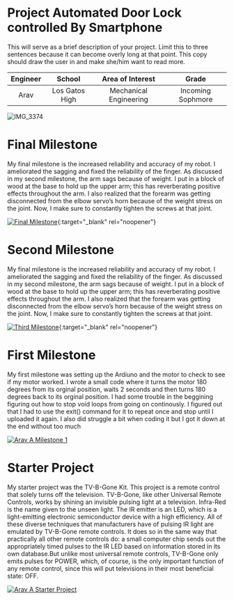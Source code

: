 ﻿# Project Automated Door Lock controlled By Smartphone 
This will serve as a brief description of your project. Limit this to three sentences because it can become overly long at that point. This copy should draw the user in and make she/him want to read more.

| **Engineer** | **School** | **Area of Interest** | **Grade** |
|:--:|:--:|:--:|:--:|
| Arav | Los Gatos High | Mechanical Engineering | Incoming Sophmore

![IMG_3374](https://user-images.githubusercontent.com/107636256/174343360-5205d995-5982-4d61-a0ca-3b9098cd22a9.jpg)

  
# Final Milestone
My final milestone is the increased reliability and accuracy of my robot. I ameliorated the sagging and fixed the reliability of the finger. As discussed in my second milestone, the arm sags because of weight. I put in a block of wood at the base to hold up the upper arm; this has reverberating positive effects throughout the arm. I also realized that the forearm was getting disconnected from the elbow servo’s horn because of the weight stress on the joint. Now, I make sure to constantly tighten the screws at that joint. 

[![Final Milestone](https://res.cloudinary.com/marcomontalbano/image/upload/v1612573869/video_to_markdown/images/youtube--F7M7imOVGug-c05b58ac6eb4c4700831b2b3070cd403.jpg )](https://www.youtube.com/watch?v=F7M7imOVGug&feature=emb_logo "Final Milestone"){:target="_blank" rel="noopener"}

# Second Milestone
My final milestone is the increased reliability and accuracy of my robot. I ameliorated the sagging and fixed the reliability of the finger. As discussed in my second milestone, the arm sags because of weight. I put in a block of wood at the base to hold up the upper arm; this has reverberating positive effects throughout the arm. I also realized that the forearm was getting disconnected from the elbow servo’s horn because of the weight stress on the joint. Now, I make sure to constantly tighten the screws at that joint.

[![Third Milestone](https://res.cloudinary.com/marcomontalbano/image/upload/v1612574014/video_to_markdown/images/youtube--y3VAmNlER5Y-c05b58ac6eb4c4700831b2b3070cd403.jpg)](https://www.youtube.com/watch?v=y3VAmNlER5Y&feature=emb_logo "Second Milestone"){:target="_blank" rel="noopener"}
# First Milestone
  
My first milestone was setting up the Ardiuno and the motor to check to see if my motor worked. I wrote a small code where it turns the motor 180 degrees from its orginal position, waits 2 seconds and then turns 180 degrees back to its orginal position. I had some trouble in the beggining figuring out how to stop void loops from going on continously. I figured out that I had to use the exit() command for it to repeat once and stop until I uploaded it again. I also did struggle a bit when coding it but I got it down at the end without too much 

[![Arav A Milestone 1](https://res.cloudinary.com/marcomontalbano/image/upload/v1655741586/video_to_markdown/images/youtube--xX2YCIsWFto-c05b58ac6eb4c4700831b2b3070cd403.jpg)](https://youtu.be/xX2YCIsWFto "Arav A Milestone 1")
# Starter Project

My starter project was the TV-B-Gone Kit. This project is a remote control that solely turns off the television. TV-B-Gone, like other Universal Remote Controls, works by shining an invisible pulsing light at a television. Infra-Red is the name given to the unseen light. The IR emitter is an LED, which is a light-emitting electronic semiconductor device with a high efficiency. All of these diverse techniques that manufacturers have of pulsing IR light are emulated by TV-B-Gone remote controls. It does so in the same way that practically all other remote controls do: a small computer chip sends out the appropriately timed pulses to the IR LED based on information stored in its own database.But unlike most universal remote controls, TV-B-Gone only emits pulses for POWER, which, of course, is the only important function of any remote control, since this will put televisions in their most beneficial state: OFF. 

[![Arav A Starter Project](https://res.cloudinary.com/marcomontalbano/image/upload/v1655741417/video_to_markdown/images/youtube--l2L5atMuXcE-c05b58ac6eb4c4700831b2b3070cd403.jpg)](https://youtu.be/l2L5atMuXcE "Arav A Starter Project")
